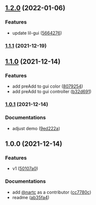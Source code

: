 ## [1.2.0](https://github.com/nartc/ngx-lil-gui/compare/1.1.1...1.2.0) (2022-01-06)


### Features

* update lil-gui ([5664276](https://github.com/nartc/ngx-lil-gui/commit/56642765f997706b58eaa5b12465c0aa404cf80c))

### [1.1.1](https://github.com/nartc/ngx-lil-gui/compare/1.1.0...1.1.1) (2021-12-19)

## [1.1.0](https://github.com/nartc/ngx-lil-gui/compare/1.0.1...1.1.0) (2021-12-14)


### Features

* add preAdd to gui color ([8079254](https://github.com/nartc/ngx-lil-gui/commit/80792542489884bed1e4df3fdd7442f66e0094af))
* add preAdd to gui controller ([b32d691](https://github.com/nartc/ngx-lil-gui/commit/b32d691f314f505b8c014ff4ebb504fcded2b9ac))

### [1.0.1](https://github.com/nartc/ngx-lil-gui/compare/1.0.0...1.0.1) (2021-12-14)


### Documentations

* adjust demo ([9ed222a](https://github.com/nartc/ngx-lil-gui/commit/9ed222a3a9e3ac9efb503cc16719382e648acfd3))

## 1.0.0 (2021-12-14)


### Features

* v1 ([50107a0](https://github.com/nartc/ngx-lil-gui/commit/50107a0eb9e40941cae11cba0b326bb574be737c))


### Documentations

* add [@nartc](https://github.com/nartc) as a contributor ([cc7780c](https://github.com/nartc/ngx-lil-gui/commit/cc7780c097cfa2bbfa84a8ea4362e309fb29ad5f))
* readme ([ab35fa4](https://github.com/nartc/ngx-lil-gui/commit/ab35fa47e374668916aa8c38303abb80f1bd97db))


